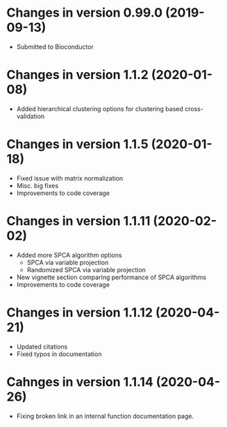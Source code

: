 # Changes in version 0.99.0 (2019-09-13)
+ Submitted to Bioconductor

# Changes in version 1.1.2 (2020-01-08)
+ Added hierarchical clustering options for clustering based cross-validation

# Changes in version 1.1.5 (2020-01-18)
+ Fixed issue with matrix normalization
+ Misc. big fixes
+ Improvements to code coverage

# Changes in version 1.1.11 (2020-02-02)
+ Added more SPCA algorithm options
  - SPCA via variable projection
  - Randomized SPCA via variable projection
+ New vignette section comparing performance of SPCA algorithms
+ Improvements to code coverage

# Changes in version 1.1.12 (2020-04-21)
+ Updated citations
+ Fixed typos in documentation

# Cahnges in version 1.1.14 (2020-04-26)
+ Fixing broken link in an internal function documentation page.